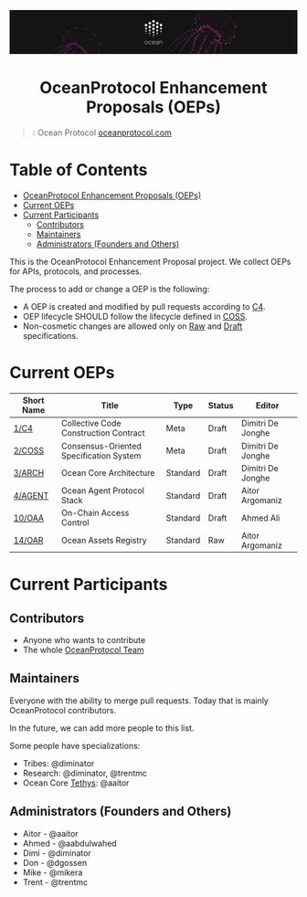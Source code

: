 [![banner](doc/img/repo-banner@2x.png)](https://oceanprotocol.com)

<h1 align="center">OceanProtocol Enhancement Proposals (OEPs)</h1>

> 💧 Ocean Protocol
> [oceanprotocol.com](https://oceanprotocol.com)


Table of Contents
=================

   * [OceanProtocol Enhancement Proposals (OEPs)](#oceanprotocol-enhancement-proposals-oeps)
   * [Current OEPs](#current-oeps)
   * [Current Participants](#current-participants)
      * [Contributors](#contributors)
      * [Maintainers](#maintainers)
      * [Administrators (Founders and Others)](#administrators-founders-and-others)


This is the OceanProtocol Enhancement Proposal project. We collect OEPs for APIs, protocols, and processes.

The process to add or change a OEP is the following:
- A OEP is created and modified by pull requests according to [C4](./1).
- OEP lifecycle SHOULD follow the lifecycle defined in [COSS](./2).
- Non-cosmetic changes are allowed only on [Raw](./2#raw-oeps) and [Draft](./2#draft-oeps) specifications.

# Current OEPs

Short Name    | Title                                                        | Type         | Status     | Editor
--------------|--------------------------------------------------------------|--------------|------------|-------
[1/C4](1)     | Collective Code Construction Contract                        | Meta         | Draft      | Dimitri De Jonghe
[2/COSS](2)   | Consensus-Oriented Specification System                      | Meta         | Draft      | Dimitri De Jonghe
[3/ARCH](3)   | Ocean Core Architecture                                      | Standard     | Draft      | Dimitri De Jonghe
[4/AGENT](4)  | Ocean Agent Protocol Stack                                   | Standard     | Draft      | Aitor Argomaniz
[10/OAA](10)  | On-Chain Access Control                       				 | Standard     | Draft      | Ahmed Ali
[14/OAR](14)  | Ocean Assets Registry                       				 | Standard     | Raw        | Aitor Argomaniz

# Current Participants

## Contributors

- Anyone who wants to contribute
- The whole [OceanProtocol Team](https://github.com/orgs/oceanprotocol/people)

## Maintainers

Everyone with the ability to merge pull requests. Today that is mainly OceanProtocol contributors.

In the future, we can add more people to this list.

Some people have specializations:

- Tribes: @diminator
- Research: @diminator, @trentmc
- Ocean Core [Tethys](https://github.com/oceanprotocol/ocean/projects/2): @aaitor

## Administrators (Founders and Others)

- Aitor - @aaitor
- Ahmed - @aabdulwahed
- Dimi - @diminator
- Don - @dgossen
- Mike - @mikera
- Trent - @trentmc
